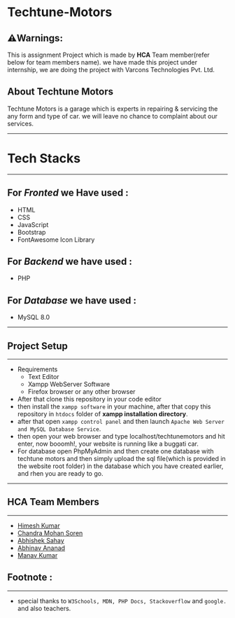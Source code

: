 # Techtune-Motors

## ⚠️Warnings:
This is assignment Project which is made by **HCA** Team member(refer below for team members name). we have made this project under internship, we are doing the project with Varcons Technologies Pvt. Ltd.

## About Techtune Motors
<p>Techtune Motors is a garage which is experts in repairing & servicing the any form and type of car. we will leave no chance to complaint about our services. </p>

---

# Tech Stacks
---

## For *Fronted* we Have used :
* HTML
* CSS
* JavaScript
* Bootstrap
* FontAwesome Icon Library

## For *Backend* we have used :
* PHP

## For *Database* we have used :
* MySQL 8.0

---
## Project Setup
---
* Requirements <br>
    * Text Editor
    * Xampp WebServer Software
    * Firefox browser or any other browser
* After that clone this repository in your code editor
* then install the `xampp software` in your machine, after that copy this repository in `htdocs` folder of **xampp installation directory**.
* after that open `xampp control panel` and then launch `Apache Web Server and MySQL Database Service`.
* then open your web browser and type localhost/techtunemotors and hit enter, now booomh!, your website is running like a buggati car.
* For database open PhpMyAdmin and then create one database with techtune motors and then simply upload the sql file(which is provided in the website root folder) in the database which you have created earlier, and rhen you are ready to go.

---
## HCA Team Members
---
* [Himesh Kumar](#)
* [Chandra Mohan Soren](#)
* [Abhishek Sahay](#)
* [Abhinav Ananad](#)
* [Manav Kumar](#)

## Footnote :
---
* special thanks to `W3Schools, MDN, PHP Docs, Stackoverflow` and `google.` and also teachers.